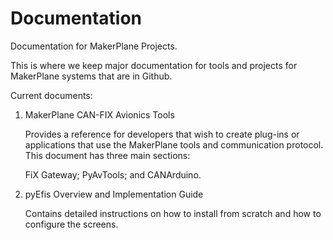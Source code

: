# Documentation
Documentation for MakerPlane Projects.

This is where we keep major documentation for tools and projects for MakerPlane systems that are in Github.

Current documents:

1. MakerPlane CAN-FIX Avionics Tools
   
   Provides a reference for developers that wish to create plug-ins or applications that use the MakerPlane tools and communication protocol. This document has three main sections:

   FiX Gateway;
   PyAvTools; and
   CANArduino.
   
 2. pyEfis Overview and Implementation Guide
 
    Contains detailed instructions on how to install from scratch and how to configure the screens. 

